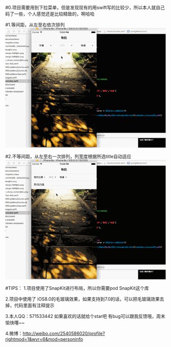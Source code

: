 #0.项目需要用到下拉菜单，但是发现现有的用swift写的比较少，所以本人就自己码了一些，个人感觉还是比较精致的，啊哈哈

#1.等间距，从左至右依次排列
![image](https://github.com/MakeBetterMe/YPDropMenuViewDemo/blob/master/6.gif)

#2.不等间距，从左至右一次排列，列宽度根据所选title自动适应
![image](https://github.com/MakeBetterMe/YPDropMenuViewDemo/blob/master/5.gif)

#TIPS：
1.项目使用了SnapKit进行布局，所以你需要pod SnapKit这个库

2.项目中使用了 iOS8.0的毛玻璃效果，如果支持到7.0的话，可以把毛玻璃效果去掉，代码里面有注释提示

3.本人QQ：571533442 如果喜欢的话就给个star吧 有bug可以跟我反馈哦，周末愉快噻~~ 
 
4.微博：http://weibo.com/2540586020/profile?rightmod=1&wvr=6&mod=personinfo
